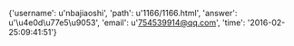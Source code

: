 {'username': u'nbajiaoshi', 'path': u'1166/1166.html', 'answer': u'\u4e0d\u77e5\u9053', 'email': u'754539914@qq.com', 'time': '2016-02-25:09:41:51'}
